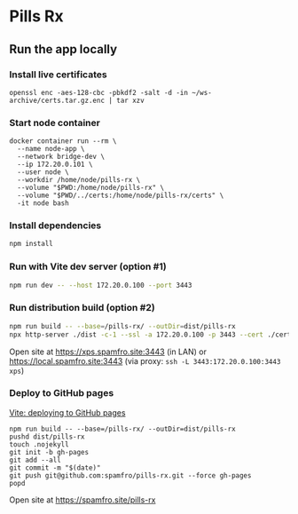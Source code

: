# Pills Rx

## Run the app locally

### Install live certificates
```
openssl enc -aes-128-cbc -pbkdf2 -salt -d -in ~/ws-archive/certs.tar.gz.enc | tar xzv
```
### Start node container
```
docker container run --rm \
  --name node-app \
  --network bridge-dev \
  --ip 172.20.0.101 \
  --user node \
  --workdir /home/node/pills-rx \
  --volume "$PWD:/home/node/pills-rx" \
  --volume "$PWD/../certs:/home/node/pills-rx/certs" \
  -it node bash
```

### Install dependencies
```bash
npm install
```

### Run with Vite dev server (option #1)
```bash
npm run dev -- --host 172.20.0.100 --port 3443
```

### Run distribution build (option #2)
```bash
npm run build -- --base=/pills-rx/ --outDir=dist/pills-rx
npx http-server ./dist -c-1 --ssl -a 172.20.0.100 -p 3443 --cert ./certs/cert.pem --key ./certs/cert-key-nopassword.pem
```
Open site at https://xps.spamfro.site:3443 (in LAN) or https://local.spamfro.site:3443 (via proxy: `ssh -L 3443:172.20.0.100:3443 xps`)

### Deploy to GitHub pages
[Vite: deploying to GitHub pages](https://vitejs.dev/guide/static-deploy#github-pages)  
```
npm run build -- --base=/pills-rx/ --outDir=dist/pills-rx
pushd dist/pills-rx
touch .nojekyll
git init -b gh-pages
git add --all
git commit -m "$(date)"
git push git@github.com:spamfro/pills-rx.git --force gh-pages
popd
```
Open site at https://spamfro.site/pills-rx
